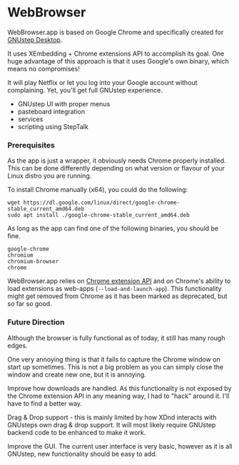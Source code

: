 # WebBrowser

WebBrowser.app is based on Google Chrome and specifically created for [GNUstep Desktop](https://github.com/onflapp/gs-desktop/tree/main).

It uses XEmbedding + Chrome extensions API to accomplish its goal.
One huge advantage of this approach is that it uses Google's own binary, 
which means no compromises!

It will play Netflix or let you log into your Google account without complaining.
Yet, you'll get full GNUstep experience.

- GNUstep UI with proper menus
- pasteboard integration
- services
- scripting using StepTalk

### Prerequisites

As the app is just a wrapper, it obviously needs Chrome properly installed.
This can be done differently depending on what version or flavour of your Linux distro you are running.

To install Chrome manually (x64), you could do the following:

```
wget https://dl.google.com/linux/direct/google-chrome-stable_current_amd64.deb
sudo apt install ./google-chrome-stable_current_amd64.deb
````

As long as the app can find one of the following binaries, you should be fine.

```
google-chrome
chromium
chromium-browser
chrome
```

WebBrowser.app relies on [Chrome extension API](https://developer.chrome.com/docs/extensions/reference/) 
and on Chrome's ability to load extensions as web-apps (`--load-and-launch-app`).
This functionality might get removed from Chrome as it has been marked as deprecated, but so far so good.

### Future Direction

Although the browser is fully functional as of today, it still has many rough edges.

One very annoying thing is that it fails to capture the Chrome window on start up sometimes.
This is not a big problem as you can simply close the window and create new one, but it is annoying.

Improve how downloads are handled. As this functionality is not exposed by the Chrome extension API 
in any meaning way, I had to "hack" around it. I'll have to find a better way.

Drag & Drop support - this is mainly limited by how XDnd interacts with GNUsteps own drag & drop support. It will most likely require GNUstep backend code to be enhanced to make it work.

Improve the GUI. The current user interface is very basic, however as it is all GNUstep, new functionality should be easy to add.
